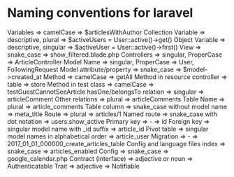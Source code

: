 Naming conventions for laravel
=============================================================
Variables	=>	camelCase	=>	$articlesWithAuthor
Collection Variable	=>	descriptive, plural	=>	$activeUsers = User::active()->get()
Object Variable	=>	descriptive, singular	=>	$activeUser = User::active()->first()
View	=>	snake_case	=>	show_filtered.blade.php
Controllers	=>	singular, ProperCase	=>	ArticleController
Model Name	=>	singular, ProperCase	=>	User, FollowingRequest
Model attribute/property	=>	snake_case	=>	$model->created_at
Method	=>	camelCase	=>	getAll
Method in resource controller	=>	table	=>	store
Method in test class	=>	camelCase	=>	testGuestCannotSeeArticle
hasOne/belongsTo relation	=>	singular	=>	articleComment
Other relations	=>	plural	=>	articleComments
Table Name =>	plural	=>	article_comments
Table column	=>	snake_case without model name	=>	meta_title
Route	=>	plural	=>	articles/1
Named route	=>	snake_case with dot notation	=>	users.show_active
Primary key	=>	-	=>	id
Foreign key	=>	singular model name with _id suffix	=>	article_id
Pivot table	=>	singular model names in alphabetical order	=>	article_user
Migration	=>	-	=>	2017_01_01_000000_create_articles_table
Config and language files index	=>	snake_case	=>	articles_enabled
Config	=>	snake_case	=>	google_calendar.php
Contract (interface)	=>	adjective or noun	=>	Authenticatable
Trait	=>	adjective	=>	Notifiable
